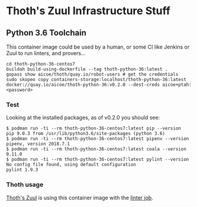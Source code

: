 # Thoth's Zuul Infrastructure Stuff

## Python 3.6 Toolchain

This container image could be used by a human, or some CI like Jenkins or Zuul to run linters, and provers...

```shell
cd thoth-python-36-centos7
buildah build-using-dockerfile --tag thoth-python-36:latest .
gopass show aicoe/thoth/quay.io/robot-users # get the credentials
sudo skopeo copy containers-storage:localhost/thoth-python-36:latest docker://quay.io/aicoe/thoth-python-36:v0.2.0 --dest-creds aicoe+ptah:<password>

```

### Test

Looking at the installed packages, as of v0.2.0 you should see:

```shell
$ podman run -ti --rm thoth-python-36-centos7:latest pip --version
pip 9.0.3 from /usr/lib/python3.6/site-packages (python 3.6)
$ podman run -ti --rm thoth-python-36-centos7:latest pipenv --version
pipenv, version 2018.7.1
$ podman run -ti --rm thoth-python-36-centos7:latest coala --version 
0.11.0
$ podman run -ti --rm thoth-python-36-centos7:latest pylint --version
No config file found, using default configuration
pylint 1.9.3
```

### Thoth usage

[Thoth's Zuul](https://zuul.thoth-station.ninja/zuul/t/local/status.html) is using this container image with the [linter job]().